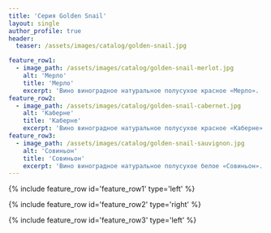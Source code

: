 ```yaml
---
title: 'Серия Golden Snail'
layout: single
author_profile: true
header:
  teaser: /assets/images/catalog/golden-snail.jpg

feature_row1:
  - image_path: /assets/images/catalog/golden-snail-merlot.jpg
    alt: 'Мерло'
    title: 'Мерло'
    excerpt: 'Вино виноградное натуральное полусухое красное «Мерло».  Состав: виноматериал виноградный натуральный красный Мерло, сок виноградный концентрированный. Страна происхождения: Республика Молдова.'
feature_row2:
  - image_path: /assets/images/catalog/golden-snail-cabernet.jpg
    alt: 'Каберне'
    title: 'Каберне'
    excerpt: 'Вино виноградное натуральное полусухое красное «Каберне». Состав: виноматериал виноградный натуральный красный Каберне, сок виноградный концентрированный. Страна происхождения: Республика Молдова.'
feature_row3:
  - image_path: /assets/images/catalog/golden-snail-sauvignon.jpg
    alt: 'Совиньон'
    title: 'Совиньон'
    excerpt: 'Вино виноградное натуральное полусухое белое «Совиньон». Состав: виноматериал виноградный натуральный белый Совиньон, сок виноградный концентрированный. Страна происхождения: Республика Молдова.'
---
```


{% include feature_row id='feature_row1' type='left' %}

{% include feature_row id='feature_row2' type='right' %}

{% include feature_row id='feature_row3' type='left' %}
